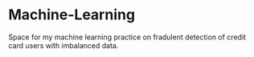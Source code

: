 # Machine-Learning
Space for my machine learning practice on fradulent detection of credit card users with imbalanced data.

